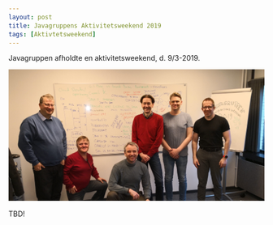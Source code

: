 ```yaml
---
layout: post
title: Javagruppens Aktivitetsweekend 2019
tags: [Aktivtetsweekend]
---
```


Javagruppen afholdte en aktivitetsweekend, d. 9/3-2019.

<p align="center">
  <img src="/assets/img/posts/2019/activity-weekend-group.jpg">
</p>

<!-- more -->

TBD!